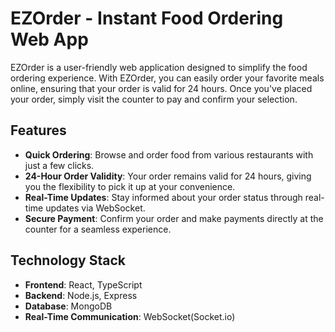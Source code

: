 # EZOrder - Instant Food Ordering Web App

EZOrder is a user-friendly web application designed to simplify the food ordering experience. With EZOrder, you can easily order your favorite meals online, ensuring that your order is valid for 24 hours. Once you've placed your order, simply visit the counter to pay and confirm your selection.

## Features

- **Quick Ordering**: Browse and order food from various restaurants with just a few clicks.
- **24-Hour Order Validity**: Your order remains valid for 24 hours, giving you the flexibility to pick it up at your convenience.
- **Real-Time Updates**: Stay informed about your order status through real-time updates via WebSocket.
- **Secure Payment**: Confirm your order and make payments directly at the counter for a seamless experience.

## Technology Stack

- **Frontend**: React, TypeScript
- **Backend**: Node.js, Express
- **Database**: MongoDB
- **Real-Time Communication**: WebSocket(Socket.io)

